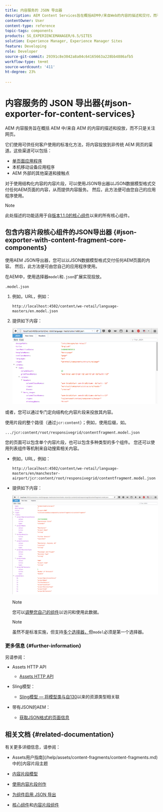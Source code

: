 ```yaml
---
title: 内容服务的 JSON 导出器
description: AEM Content Services旨在概括AEM中/来自Web的内容的描述和交付，而不只是关注网页。 它们使用可供任何客户使用的标准化方法，将内容投放到非传统AEM网页的渠道。
contentOwner: User
content-type: reference
topic-tags: components
products: SG_EXPERIENCEMANAGER/6.5/SITES
solution: Experience Manager, Experience Manager Sites
feature: Developing
role: Developer
source-git-commit: 29391c8e3042a8a04c64165663a228bb4886afb5
workflow-type: tm+mt
source-wordcount: '411'
ht-degree: 23%

---
```


# 内容服务的 JSON 导出器{#json-exporter-for-content-services}

AEM 内容服务旨在概括 AEM 中/来自 AEM 的内容的描述和投放，而不只是关注网页。

它们使用可供任何客户使用的标准化方法，将内容投放到非传统 AEM 网页的渠道。这些渠道可以包括：

* [单页面应用程序](spa-walkthrough.md)
* 本机移动设备应用程序
* AEM 外部的其他渠道和接触点

对于使用结构化内容的内容片段，可以使用JSON导出器以JSON数据模型格式交付任何AEM页面的内容，从而提供内容服务。 然后，此方法便可由您自己的应用程序使用。

>[!NOTE]
>
>此处描述的功能适用于自[版本1.1.0的核心组件](https://experienceleague.adobe.com/docs/experience-manager-core-components/using/introduction.html?lang=zh-hans)以来的所有核心组件。

## 包含内容片段核心组件的JSON导出器 {#json-exporter-with-content-fragment-core-components}

使用AEM JSON导出器，您可以以JSON数据模型格式交付任何AEM页面的内容。 然后，此方法便可由您自己的应用程序使用。

在AEM中，使用选择器`model`和`.json`扩展实现投放。

`.model.json`

1. 例如，URL，例如：

   ```shell
   http://localhost:4502/content/we-retail/language-masters/en.model.json
   ```

1. 提供如下内容：

   ![chlimage_1-192](assets/chlimage_1-192.png)

或者，您可以通过专门定向结构化内容片段来投放其内容。

使用片段的整个路径（通过`jcr:content`）；例如，使用后缀，如。

`.../jcr:content/root/responsivegrid/contentfragment.model.json`

您的页面可以包含单个内容片段，也可以包含多种类型的多个组件。 您还可以使用列表组件等机制来自动搜索相关内容。

* 例如，URL，例如：

  ```shell
  http://localhost:4502/content/we-retail/language-masters/en/manchester-airport/jcr:content/root/responsivegrid/contentfragment.model.json
  ```

* 提供如下内容：

  ![chlimage_1-193](assets/chlimage_1-193.png)

  >[!NOTE]
  >
  >您可以[调整您自己的组件](/help/sites-developing/json-exporter-components.md)以访问和使用此数据。

  >[!NOTE]
  >
  >虽然不是标准实施，但支持[多个选择器，](json-exporter-components.md#multiple-selectors)但`model`必须是第一个选择器。

### 更多信息 {#further-information}

另请参阅：

* Assets HTTP API

   * [Assets HTTP API](/help/assets/mac-api-assets.md)

* Sling模型：

   * [Sling模型 — 将模型类与自130](https://sling.apache.org/documentation/bundles/models.html#associating-a-model-class-with-a-resource-type-since-130)以来的资源类型相关联

* 带有JSON的AEM：

   * [获取JSON格式的页面信息](/help/sites-developing/pageinfo.md)

## 相关文档 {#related-documentation}

有关更多详细信息，请参阅：

* Assets用户指南](/help/assets/content-fragments/content-fragments.md)中的[内容片段主题

* [内容片段模型](/help/assets/content-fragments/content-fragments-models.md)
* [使用内容片段创作](/help/sites-authoring/content-fragments.md)
* [为组件启用 JSON 导出](/help/sites-developing/json-exporter-components.md)

* [核心组件](https://experienceleague.adobe.com/docs/experience-manager-core-components/using/introduction.html?lang=zh-hans)和[内容片段组件](https://experienceleague.adobe.com/docs/experience-manager-core-components/using/wcm-components/content-fragment-component.html)
